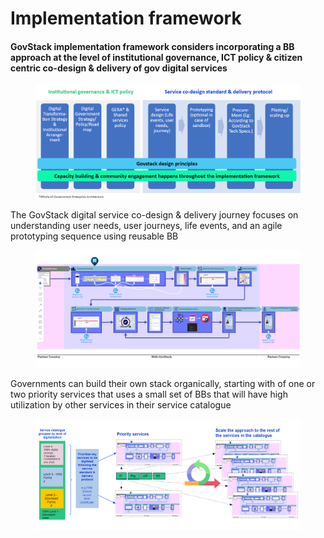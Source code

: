 # Implementation framework

#### GovStack implementation framework considers incorporating a BB approach at the level of institutional governance, ICT policy & citizen centric co-design & delivery of gov digital services

<figure><img src="../.gitbook/assets/govsttack framework.png" alt=""><figcaption></figcaption></figure>

The GovStack digital service co-design & delivery journey focuses on understanding user needs, user journeys, life events, and an agile prototyping sequence using reusable BB

<figure><img src="../.gitbook/assets/Screenshot 2022-09-27 184911.png" alt=""><figcaption></figcaption></figure>

Governments can build their own stack organically, starting with of one or two priority services that uses a small set of BBs that will have high utilization by other services in their service catalogue

<figure><img src="../.gitbook/assets/Screenshot 2022-09-27 185056.png" alt=""><figcaption></figcaption></figure>
